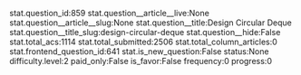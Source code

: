 stat.question_id:859
stat.question__article__live:None
stat.question__article__slug:None
stat.question__title:Design Circular Deque
stat.question__title_slug:design-circular-deque
stat.question__hide:False
stat.total_acs:1114
stat.total_submitted:2506
stat.total_column_articles:0
stat.frontend_question_id:641
stat.is_new_question:False
status:None
difficulty.level:2
paid_only:False
is_favor:False
frequency:0
progress:0
